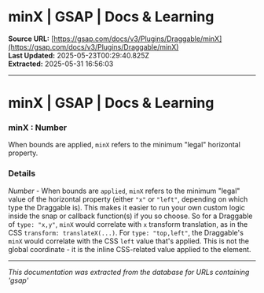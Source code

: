 # minX | GSAP | Docs & Learning

**Source URL:** [https://gsap.com/docs/v3/Plugins/Draggable/minX](https://gsap.com/docs/v3/Plugins/Draggable/minX)  
**Last Updated:** 2025-05-23T00:29:40.825Z  
**Extracted:** 2025-05-31 16:56:03

---

# minX | GSAP | Docs & Learning

### minX : Number

When bounds are applied, `minX` refers to the minimum "legal" horizontal property.

### Details[​](#details "Direct link to Details")

_Number_ - When bounds are `applied`, `minX` refers to the minimum "legal" value of the horizontal property (either `"x"` or `"left"`, depending on which type the Draggable is). This makes it easier to run your own custom logic inside the snap or callback function(s) if you so choose. So for a Draggable of `type: "x,y"`, `minX` would correlate with `x` transform translation, as in the CSS `transform: translateX(...)`. For `type: "top,left"`, the Draggable's `minX` would correlate with the CSS `left` value that's applied. This is not the global coordinate - it is the inline CSS-related value applied to the element.

---

*This documentation was extracted from the database for URLs containing 'gsap'*
